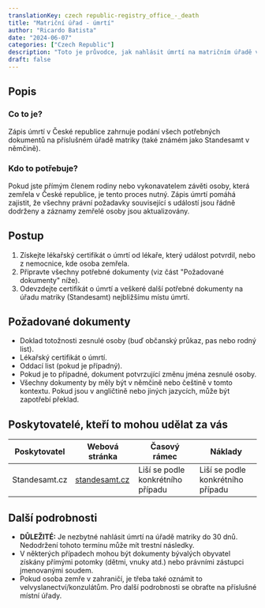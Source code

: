 ```yaml
---
translationKey: czech republic-registry_office_-_death
title: "Matriční úřad - úmrtí"
author: "Ricardo Batista"
date: "2024-06-07"
categories: ["Czech Republic"]
description: "Toto je průvodce, jak nahlásit úmrtí na matričním úřadě v České republice - od přípravy dokumentů po samotný proces procedury."
draft: false
---
```


## Popis
### Co to je?
Zápis úmrtí v České republice zahrnuje podání všech potřebných dokumentů na příslušném úřadě matriky (také známém jako Standesamt v němčině).

### Kdo to potřebuje?
Pokud jste přímým členem rodiny nebo vykonavatelem závěti osoby, která zemřela v České republice, je tento proces nutný. Zápis úmrtí pomáhá zajistit, že všechny právní požadavky související s událostí jsou řádně dodrženy a záznamy zemřelé osoby jsou aktualizovány.

## Postup
1. Získejte lékařský certifikát o úmrtí od lékaře, který událost potvrdil, nebo z nemocnice, kde osoba zemřela.
2. Připravte všechny potřebné dokumenty (viz část "Požadované dokumenty" níže).
3. Odevzdejte certifikát o úmrtí a veškeré další potřebné dokumenty na úřadu matriky (Standesamt) nejbližšímu místu úmrtí.

## Požadované dokumenty
- Doklad totožnosti zesnulé osoby (buď občanský průkaz, pas nebo rodný list).
- Lékařský certifikát o úmrtí.
- Oddací list (pokud je případný).
- Pokud je to případné, dokument potvrzující změnu jména zesnulé osoby.
- Všechny dokumenty by měly být v němčině nebo češtině v tomto kontextu. Pokud jsou v angličtině nebo jiných jazycích, může být zapotřebí překlad.

## Poskytovatelé, kteří to mohou udělat za vás

| Poskytovatel  | Webová stránka     | Časový rámec | Náklady |
|----------------|---------------------|----------|------|
| Standesamt.cz  | [standesamt.cz](http://www.standesamt.cz/) | Liší se podle konkrétního případu| Liší se podle konkrétního případu |

## Další podrobnosti
- **DŮLEŽITÉ:** Je nezbytné nahlásit úmrtí na úřadě matriky do 30 dnů. Nedodržení tohoto termínu může mít trestní následky.
- V některých případech mohou být dokumenty bývalých obyvatel získány přímými potomky (dětmi, vnuky atd.) nebo právními zástupci jmenovanými soudem.
- Pokud osoba zemře v zahraničí, je třeba také oznámit to velvyslanectví/konzulátům. Pro další podrobnosti se obraťte na příslušné místní úřady.